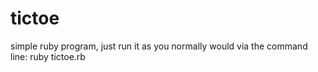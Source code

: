 tictoe
======

simple ruby program, just run it as you normally would via the command line: ruby tictoe.rb
